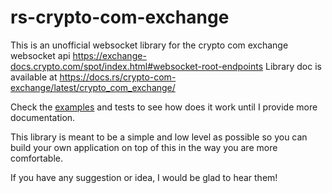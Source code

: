 # rs-crypto-com-exchange
This is an unofficial websocket library for the crypto com exchange websocket api https://exchange-docs.crypto.com/spot/index.html#websocket-root-endpoints
Library doc is available at https://docs.rs/crypto-com-exchange/latest/crypto_com_exchange/

Check the [examples](examples) and tests to see how does it work until I provide more documentation.

This library is meant to be a simple and low level as possible so you
can build your own application on top of this in the way you are
more comfortable.

If you have any suggestion or idea, I would be glad to hear them!